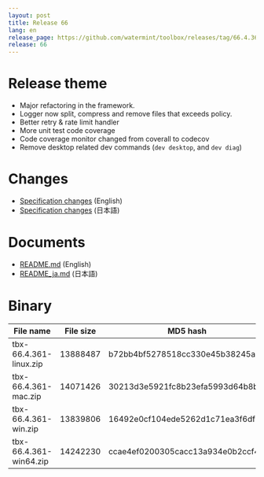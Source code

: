 ```yaml
---
layout: post
title: Release 66
lang: en
release_page: https://github.com/watermint/toolbox/releases/tag/66.4.361
release: 66
---
```


# Release theme

* Major refactoring in the framework.
* Logger now split, compress and remove files that exceeds policy.
* Better retry & rate limit handler
* More unit test code coverage
* Code coverage monitor changed from coverall to codecov
* Remove desktop related dev commands (`dev desktop`, and `dev diag`)

# Changes

* [Specification changes](https://github.com/watermint/toolbox/blob/66.4.361/doc/generated/changes.md) (English)
* [Specification changes](https://github.com/watermint/toolbox/blob/66.4.361/doc/generated_ja/changes.md) (日本語)

# Documents

* [README.md](https://github.com/watermint/toolbox/blob/66.4.361/README.md) (English)
* [README_ja.md](https://github.com/watermint/toolbox/blob/66.4.361/README_ja.md) (日本語)

# Binary

| File name              | File size | MD5 hash                         | SHA256 hash                                                      |
|------------------------|-----------|----------------------------------|------------------------------------------------------------------|
| tbx-66.4.361-linux.zip | 13888487  | b72bb4bf5278518cc330e45b38245a67 | 85cae3a66a40452177f7841b65a2a29be992e4180e0a01ca9dfb48329dd7fb3f |
| tbx-66.4.361-mac.zip   | 14071426  | 30213d3e5921fc8b23efa5993d64b8bf | 6231489b97ed6679c18e0108aac64fe4a3708d8d4a17ab6a0164bcda1b84b233 |
| tbx-66.4.361-win.zip   | 13839806  | 16492e0cf104ede5262d1c71ea3f6df6 | eb3f9fa82b4b45804d58f4f044857aa8ec97f7daed561766694dde4a16f5fdd6 |
| tbx-66.4.361-win64.zip | 14242230  | ccae4ef0200305cacc13a934e0b2ccf4 | ff50a78639b33f613f9d9de48212ffe23deaf1fa935b6f00f6ada2fec4097f1f |


